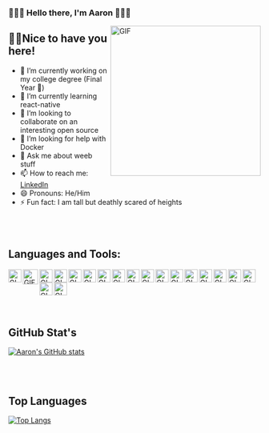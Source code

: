### 🧙🏼‍♂️ Hello there, I'm Aaron 🧙🏼‍♂️

<img align="right" alt="GIF" src="https://freepikpsd.com/media/2019/11/funny-gif-png-3-Transparent-Images.gif" width="300" height="300" />

## 👋🏼Nice to have you here!

- 🔭 I’m currently working on my college degree (Final Year 🥳)
- 🌱 I’m currently learning react-native
- 👯 I’m looking to collaborate on an interesting open source
- 🤔 I’m looking for help with Docker
- 💬 Ask me about weeb stuff
- 📫 How to reach me: [LinkedIn](https://www.linkedin.com/in/aaronreihill/)
- 😄 Pronouns: He/Him
- ⚡ Fun fact: I am tall but deathly scared of heights 

<br>
<br>

## Languages and Tools:

<img align="left" alt="GIF" src="https://upload.wikimedia.org/wikipedia/commons/thumb/9/9a/Visual_Studio_Code_1.35_icon.svg/1024px-Visual_Studio_Code_1.35_icon.svg.png" width="26" height="26" />
<img align="left" alt="GIF" src="https://upload.wikimedia.org/wikipedia/commons/thumb/e/ef/Stack_Overflow_icon.svg/768px-Stack_Overflow_icon.svg.png" width="30" height="30" />
<img align="left" alt="GIF" src="https://cdn-icons-png.flaticon.com/128/1051/1051277.png" width="26" height="26" />
<img align="left" alt="GIF" src="https://cdn-icons-png.flaticon.com/128/732/732190.png" width="26" height="26" />
<img align="left" alt="GIF" src="https://upload.wikimedia.org/wikipedia/commons/thumb/6/6a/JavaScript-logo.png/600px-JavaScript-logo.png" width="26" height="26" />
<img align="left" alt="GIF" src="https://cdn-icons-png.flaticon.com/128/528/528260.png" width="26" height="26" />
<img align="left" alt="GIF" src="https://upload.wikimedia.org/wikipedia/commons/thumb/5/59/Visual_Studio_Icon_2019.svg/2060px-Visual_Studio_Icon_2019.svg.png" width="26" height="26" />
<img align="left" alt="GIF" src="https://cdn-icons-png.flaticon.com/128/358/358879.png" width="26" height="26" />
<img align="left" alt="GIF" src="https://brandslogos.com/wp-content/uploads/images/large/xamarin-logo.png" width="26" height="26" />
<img align="left" alt="GIF" src="https://upload.wikimedia.org/wikipedia/commons/thumb/1/18/ISO_C%2B%2B_Logo.svg/306px-ISO_C%2B%2B_Logo.svg.png" width="26" height="26" />
<img align="left" alt="GIF" src="https://cdn-icons-png.flaticon.com/128/226/226777.png" width="26" height="26" />
<img align="left" alt="GIF" src="https://cdn-icons-png.flaticon.com/128/892/892917.png" width="26" height="26" />
<img align="left" alt="GIF" src="https://user-images.githubusercontent.com/7853266/44114706-9c72dd08-9fd1-11e8-8d9d-6d9d651c75ad.png" width="26" height="26" />
<img align="left" alt="GIF" src="https://i.pinimg.com/originals/91/94/c9/9194c978fa63798b2e882e6fda5eb953.png" width="26" height="26" />
<img align="left" alt="GIF" src="https://upload.wikimedia.org/wikipedia/commons/3/33/Figma-logo.svg" width="26" height="26" />
<img align="left" alt="GIF" src="https://www.javascripttuts.com/images/technologies/React.png" width="26" height="26" />
<img align="left" alt="GIF" src="https://seeklogo.com/images/E/expo-logo-01BB2BCFC3-seeklogo.com.png" width="26" height="26" />
<img align="left" alt="GIF" src="https://upload.wikimedia.org/wikipedia/commons/thumb/3/3f/Git_icon.svg/1200px-Git_icon.svg.png" width="26" height="26" />
<img align="left" alt="GIF" src="https://iconarchive.com/download/i98223/dakirby309/simply-styled/Blender.ico" width="26" height="26" />

<br>
<br>
<br>
<br>
<br>

## GitHub Stat's

[![Aaron's GitHub stats](https://github-readme-stats.vercel.app/api?username=AaronR-spec)](https://github.com/AaronR-spec/github-readme-stats)

<br>
<br>

## Top Languages

[![Top Langs](https://github-readme-stats.vercel.app/api/top-langs/?username=AaronR-spec)](https://github.com/AaronR-spec/github-readme-stats)
